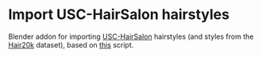 # Import USC-HairSalon hairstyles

Blender addon for importing [USC-HairSalon](https://huliwenkidkid.github.io/liwenhu.github.io/) hairstyles (and styles from the [Hair20k](https://zhouyisjtu.github.io/project_hair/hair20k.html) dataset), based on [this](https://blender.stackexchange.com/a/263245/103558) script.
